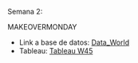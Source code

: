 Semana 2: 

MAKEOVERMONDAY

* Link a base de datos: [Data_World](https://download.data.world/s/amkf7cy2sua4ptlt4svam33ywnt4h7)
* Tableau: [Tableau W45](https://public.tableau.com/app/profile/laura1716/viz/Semana2_16680960800440/LineChart?publish=yes)
